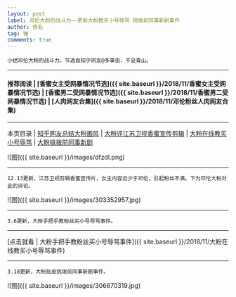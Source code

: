 ```yaml
---
layout: post
label: 邓伦大粉的战斗力——更新大粉教买小号辱骂 挑拨前同事新剧事件
author: 佚名
tag: 锤
comments: true
---
```


    小结邓伦大粉的战斗力。节选自知乎网友@多事虫，不妥青山。

---

#### 推荐阅读 \| [香蜜女主受网暴情况节选]({{ site.baseurl }}/2018/11/香蜜女主受网暴情况节选)  \| [香蜜男二受网暴情况节选]({{ site.baseurl }}/2018/11/香蜜男二受网暴情况节选) \| [人肉网友合集]({{ site.baseurl }}/2018/11/邓伦粉丝人肉网友合集) 

---
本页目录 \| [知乎网友总结大粉画风](#dxjja) \| [大粉评江苏卫视香蜜宣传剪辑](#dxjjb)  \| [大粉在线教买小号辱骂](#dxjjf) \| [大粉挑拨前同事新剧](#dxjjg)

<a class="anchor" name="dxjja"></a>

![图]({{ site.baseurl }}/images/dfzdl.png)

---

<a class="anchor" name="dxjjb"></a>

    12.13更新，江苏卫视剪辑香蜜宣传片，女主内容远少于邓伦，引起粉丝不满。下为邓伦大粉对此的评论。

![图]({{ site.baseurl }}/images/303352957.jpg)

---

<a class="anchor" name="dxjjf"></a>

    3.6更新，大粉手把手教粉丝买小号辱骂事件。
    
---

[点击就看 \| 大粉手把手教粉丝买小号辱骂事件]({{ site.baseurl }}/2018/11/大粉在线教买小号辱骂事件)

---

<a class="anchor" name="dxjjg"></a>

    3.18更新，大粉批皮挑拨前同事新剧事件。
    
![图]({{ site.baseurl }}/images/306670319.jpg)

